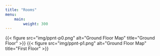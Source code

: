 ```yaml
---
title: "Rooms"
menu:
    main:
        weight: 300
---
```


<!-- 

The following diagram is built with Diagrams.net 

1. Create image
2. Add links (select text and enter "ballroom" for example)
3. Select all parts
4. File > Embed > SVG

OR: 

Just show a list of rooms (as temporary solution)

{{< list-rooms >}}

-->

{{< figure src="img/ppnt-p0.png" alt="Ground Floor Map" title="Ground Floor" >}}
{{< figure src="img/ppnt-p1.png" alt="Ground Floor Map" title="First Floor" >}}
